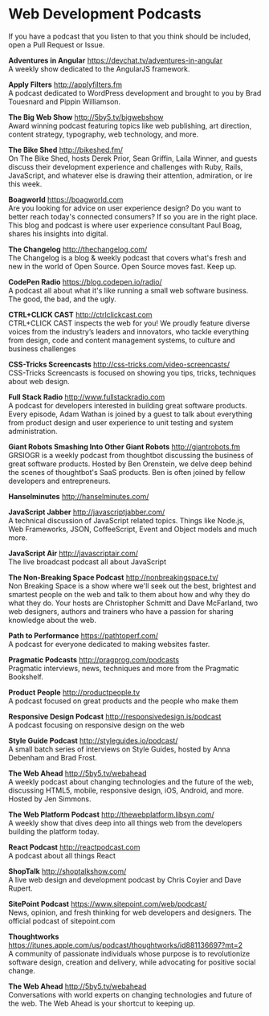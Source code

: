 # Web Development Podcasts

If you have a podcast that you listen to that you think should be included, open a Pull Request or Issue.

**Adventures in Angular** https://devchat.tv/adventures-in-angular
<br>A weekly show dedicated to the AngularJS framework.

**Apply Filters** http://applyfilters.fm
<br>A podcast dedicated to WordPress development and brought to you by Brad Touesnard and Pippin Williamson.

**The Big Web Show** http://5by5.tv/bigwebshow
<br>Award winning podcast featuring topics like web publishing, art direction, content strategy, typography, web technology, and more. 

**The Bike Shed** http://bikeshed.fm/
<br>On The Bike Shed, hosts Derek Prior, Sean Griffin, Laila Winner, and guests discuss their development experience and challenges with Ruby, Rails, JavaScript, and whatever else is drawing their attention, admiration, or ire this week.

**Boagworld** https://boagworld.com
<br>Are you looking for advice on user experience design? Do you want to better reach today's connected consumers? If so you are in the right place. This blog and podcast is where user experience consultant Paul Boag, shares his insights into digital.

**The Changelog** http://thechangelog.com/
<br>The Changelog is a blog & weekly podcast that covers what's fresh and new in the world of Open Source. Open Source moves fast. Keep up.

**CodePen Radio** https://blog.codepen.io/radio/
<br>A podcast all about what it's like running a small web software business. The good, the bad, and the ugly.

**CTRL+CLICK CAST** http://ctrlclickcast.com
<br>CTRL+CLICK CAST inspects the web for you! We proudly feature diverse voices from the industry’s leaders and innovators, who tackle everything from design, code and content management systems, to culture and business challenges

**CSS-Tricks Screencasts** http://css-tricks.com/video-screencasts/
<br>CSS-Tricks Screencasts is focused on showing you tips, tricks, techniques about web design.

**Full Stack Radio** http://www.fullstackradio.com
<br>A podcast for developers interested in building great software products. Every episode, Adam Wathan is joined by a guest to talk about everything from product design and user experience to unit testing and system administration.

**Giant Robots Smashing Into Other Giant Robots** http://giantrobots.fm
<br>GRSIOGR is a weekly podcast from thoughtbot discussing the business of great software products. Hosted by Ben Orenstein, we delve deep behind the scenes of thoughtbot's SaaS products. Ben is often joined by fellow developers and entrepreneurs.

**Hanselminutes** http://hanselminutes.com/
<br>

**JavaScript Jabber** http://javascriptjabber.com/
<br>A technical discussion of JavaScript related topics. Things like Node.js, Web Frameworks, JSON, CoffeeScript, Event and Object models and much more.

**JavaScript Air** http://javascriptair.com/
<br>The live broadcast podcast all about JavaScript

**The Non-Breaking Space Podcast** http://nonbreakingspace.tv/
<br>Non Breaking Space is a show where we'll seek out the best, brightest and smartest people on the web and talk to them about how and why they do what they do. Your hosts are Christopher Schmitt and Dave McFarland, two web designers, authors and trainers who have a passion for sharing knowledge about the web.

**Path to Performance** https://pathtoperf.com/
<br>A podcast for everyone dedicated to making websites faster.

**Pragmatic Podcasts** http://pragprog.com/podcasts
<br>Pragmatic interviews, news, techniques and more from the Pragmatic Bookshelf.

**Product People** http://productpeople.tv
<br>A podcast focused on great products and the people who make them

**Responsive Design Podcast** http://responsivedesign.is/podcast
<br>A podcast focusing on responsive design on the web

**Style Guide Podcast** http://styleguides.io/podcast/
<br>A small batch series of interviews on Style Guides, hosted by Anna Debenham and Brad Frost.

**The Web Ahead** http://5by5.tv/webahead
<br>A weekly podcast about changing technologies and the future of the web, discussing HTML5, mobile, responsive design, iOS, Android, and more. Hosted by Jen Simmons.

**The Web Platform Podcast** http://thewebplatform.libsyn.com/
<br>A weekly show that dives deep into all things web from the developers building the platform today.

**React Podcast** http://reactpodcast.com
<br>A podcast about all things React

**ShopTalk** http://shoptalkshow.com/
<br>A live web design and development podcast by Chris Coyier and Dave Rupert.

**SitePoint Podcast** https://www.sitepoint.com/web/podcast/
<br>News, opinion, and fresh thinking for web developers and designers. The official podcast of sitepoint.com

**Thoughtworks** https://itunes.apple.com/us/podcast/thoughtworks/id881136697?mt=2
<br>A community of passionate individuals whose purpose is to revolutionize software design, creation and delivery, while advocating for positive social change.

**The Web Ahead** http://5by5.tv/webahead
<br>Conversations with world experts on changing technologies and future of the web. The Web Ahead is your shortcut to keeping up.

